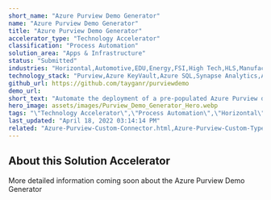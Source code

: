 ```yaml
---
short_name: "Azure Purview Demo Generator"
name: "Azure Purview Demo Generator"
title: "Azure Purview Demo Generator"
accelerator_type: "Technology Accelerator"
classification: "Process Automation"
solution_area: "Apps & Infrastructure"
status: "Submitted"
industries: "Horizontal,Automotive,EDU,Energy,FSI,High Tech,HLS,Manufacturing,Media and Entertainment,Professional Services,Retail,SLG"
technology_stack: "Purview,Azure KeyVault,Azure SQL,Synapse Analytics,Azure Storage"
github_url: https://github.com/tayganr/purviewdemo
demo_url: 
short_text: "Automate the deployment of a pre-populated Azure Purview demo environment."
hero_image: assets/images/Purview_Demo_Generator_Hero.webp
tags: "\"Technology Accelerator\",\"Process Automation\",\"Horizontal\",\"Automotive\",\"EDU\",\"Energy\",\"FSI\",\"High Tech\",\"HLS\",\"Manufacturing\",\"Media and Entertainment\",\"Professional Services\",\"Retail\",\"SLG\",\"Purview\",\"Azure KeyVault\",\"Azure SQL\",\"Synapse Analytics\",\"Azure Storage\""
last_updated: "April 18, 2022 03:14:14 PM"
related: "Azure-Purview-Custom-Connector.html,Azure-Purview-Custom-Types-Tool.html,Azure-Purview-ML-Lineage.html,Azure-Purview-Workshop.html"
---
```

## About this Solution Accelerator

More detailed information coming soon about the Azure Purview Demo Generator
